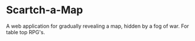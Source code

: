# Scartch-a-Map
A web application for gradually revealing a map, hidden by a fog of war. For table top RPG's.
